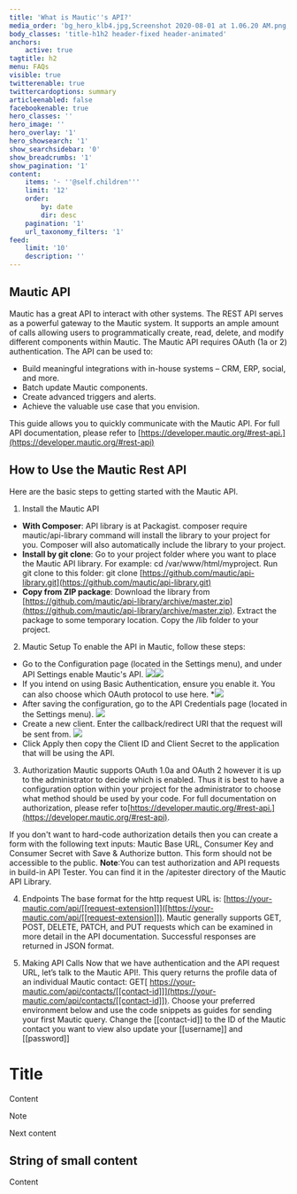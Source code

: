 ```yaml
---
title: 'What is Mautic''s API?'
media_order: 'bg_hero_klb4.jpg,Screenshot 2020-08-01 at 1.06.20 AM.png,basic.png,Screenshot 2020-08-01 at 1.32.29 AM.png,Screenshot 2020-08-01 at 1.34.38 AM.png'
body_classes: 'title-h1h2 header-fixed header-animated'
anchors:
    active: true
tagtitle: h2
menu: FAQs
visible: true
twitterenable: true
twittercardoptions: summary
articleenabled: false
facebookenable: true
hero_classes: ''
hero_image: ''
hero_overlay: '1'
hero_showsearch: '1'
show_searchsidebar: '0'
show_breadcrumbs: '1'
show_pagination: '1'
content:
    items: '- ''@self.children'''
    limit: '12'
    order:
        by: date
        dir: desc
    pagination: '1'
    url_taxonomy_filters: '1'
feed:
    limit: '10'
    description: ''
---
```


##  Mautic API

Mautic has a great API to interact with other systems. The REST API serves as a powerful gateway to the Mautic system. It supports an ample amount of calls allowing users to programmatically create, read, delete, and modify different components within Mautic.
The Mautic API requires OAuth (1a or 2) authentication. The API can be used to:
* Build meaningful integrations with in-house systems – CRM, ERP, social, and more.
* Batch update Mautic components.
* Create advanced triggers and alerts.
* Achieve the valuable use case that you envision.

This guide allows you to quickly communicate with the Mautic API. For full API documentation, please refer to [https://developer.mautic.org/#rest-api.](https://developer.mautic.org/#rest-api)

##  How to Use the Mautic Rest API  

Here are the basic steps to getting started with the Mautic API.

1.  Install the Mautic API 
* **With Composer**: API library is at Packagist. composer require mautic/api-library command will install the library to your project for you. Composer will also automatically include the library to your project.
* **Install by git clone**: Go to your project folder where you want to place the Mautic API library.  For example:
 cd /var/www/html/myproject.  Run git clone to this folder: git clone [https://github.com/mautic/api-library.git](https://github.com/mautic/api-library.git)
* **Copy from ZIP package**: Download the library from [https://github.com/mautic/api-library/archive/master.zip](https://github.com/mautic/api-library/archive/master.zip). Extract the package to some temporary location. Copy the /lib folder to your project.

2. Mautic Setup
To enable the API in Mautic, follow these steps:
* Go to the Configuration page (located in the Settings menu), and under API Settings enable Mautic's API. 
![](Screenshot%202020-08-01%20at%201.06.20%20AM.png)![](Screenshot%202020-08-01%20at%201.06.20%20AM.png)
* If you intend on using Basic Authentication, ensure you enable it. You can also choose which OAuth protocol to use here.
*![](basic.png)
* After saving the configuration, go to the API Credentials page (located in the Settings menu).
![](Screenshot%202020-08-01%20at%201.32.29%20AM.png)
* Create a new client. Enter the callback/redirect URI that the request will be sent from.
 ![](Screenshot%202020-08-01%20at%201.34.38%20AM.png)
* Click Apply then copy the Client ID and Client Secret to the application that will be using the API.

3. Authorization
Mautic supports OAuth 1.0a and OAuth 2 however it is up to the administrator to decide which is enabled. Thus it is best to have a configuration option within your project for the administrator to choose what method should be used by your code. For full documentation on authorization, please refer to[https://developer.mautic.org/#rest-api.](https://developer.mautic.org/#rest-api).

If you don't want to hard-code authorization details then you can create a form with the following text inputs: Mautic Base URL, Consumer Key and Consumer Secret with Save & Authorize button. This form should not be accessible to the public.
**Note**:You can test authorization and API requests in build-in API Tester. You can find it in the /apitester directory of the Mautic API Library.

4. Endpoints
The base format for the http request URL is: [https://your-mautic.com/api/[[request-extension]]]([https://your-mautic.com/api/[[request-extension]]).
Mautic generally supports GET, POST, DELETE, PATCH, and PUT requests which can be examined in more detail in the API documentation. Successful responses are returned in JSON format.

5. Making API Calls
Now that we have authentication and the API request URL, let’s talk to the Mautic API!.
This query returns the profile data of an individual Mautic contact: GET[ https://your-mautic.com/api/contacts/[[contact-id]]](https://your-mautic.com/api/contacts/[[contact-id]]). Choose your preferred environment below and use the code snippets as guides for sending your first Mautic query. Change the [[contact-id]] to the ID of the Mautic contact you want to view also update your [[username]] and [[password]]


<slide>
  <hgroup>
    <h1>Title</h1>
  </hgroup>
  <article class="none">
    <p>Content</p>
    <aside class="note">
      Note
    </aside>
  </article>
</slide>

<slide>
  <hgroup>
    <p>Next content</p>
  </hgroup>
</slide>

<slide>
  <hgroup>
    <h2>String of small content</h2>
  </hgroup>
  <article class="smaller">
    <p>Content</p>
  </article>
</slide>

